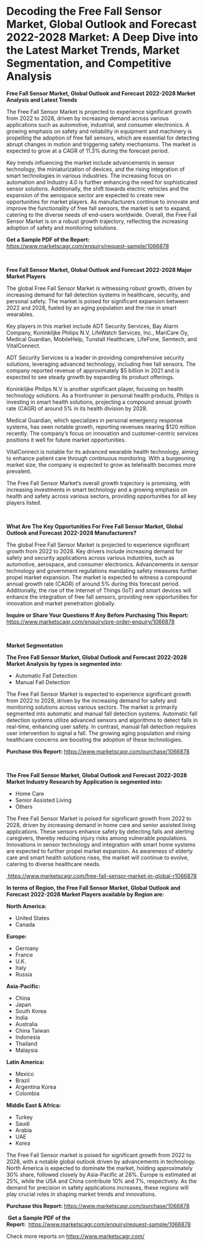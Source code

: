 <p><h1>Decoding the Free Fall Sensor Market, Global Outlook and Forecast 2022-2028 Market: A Deep Dive into the Latest Market Trends, Market Segmentation, and Competitive Analysis</h1></p><p><strong>Free Fall Sensor Market, Global Outlook and Forecast 2022-2028 Market Analysis and Latest Trends</strong></p>
<p><p>The Free Fall Sensor Market is projected to experience significant growth from 2022 to 2028, driven by increasing demand across various applications such as automotive, industrial, and consumer electronics. A growing emphasis on safety and reliability in equipment and machinery is propelling the adoption of free fall sensors, which are essential for detecting abrupt changes in motion and triggering safety mechanisms. The market is expected to grow at a CAGR of 11.3% during the forecast period.</p><p>Key trends influencing the market include advancements in sensor technology, the miniaturization of devices, and the rising integration of smart technologies in various industries. The increasing focus on automation and Industry 4.0 is further enhancing the need for sophisticated sensor solutions. Additionally, the shift towards electric vehicles and the expansion of the aerospace sector are expected to create new opportunities for market players. As manufacturers continue to innovate and improve the functionality of free fall sensors, the market is set to expand, catering to the diverse needs of end-users worldwide. Overall, the Free Fall Sensor Market is on a robust growth trajectory, reflecting the increasing adoption of safety and monitoring solutions.</p></p>
<p><strong>Get a Sample PDF of the Report:&nbsp;</strong> <a href="https://www.marketscagr.com/enquiry/request-sample/1066878?utm_campaign=3575&utm_medium=2&utm_source=Github&utm_content=ia&utm_term=21032025&utm_id=free-fall-sensor-market-global-outlook-and-forecast-2022-2028">https://www.marketscagr.com/enquiry/request-sample/1066878</a></p>
<p>&nbsp;</p>
<p><strong>Free Fall Sensor Market, Global Outlook and Forecast 2022-2028 Major Market Players</strong></p>
<p><p>The global Free Fall Sensor Market is witnessing robust growth, driven by increasing demand for fall detection systems in healthcare, security, and personal safety. The market is poised for significant expansion between 2022 and 2028, fueled by an aging population and the rise in smart wearables.</p><p>Key players in this market include ADT Security Services, Bay Alarm Company, Koninklijke Philips N.V, LifeWatch Services, Inc., MariCare Oy, Medical Guardian, MobileHelp, Tunstall Healthcare, LifeFone, Semtech, and VitalConnect. </p><p>ADT Security Services is a leader in providing comprehensive security solutions, leveraging advanced technology, including free fall sensors. The company reported revenue of approximately $5 billion in 2021 and is expected to see steady growth by expanding its product offerings.</p><p>Koninklijke Philips N.V is another significant player, focusing on health technology solutions. As a frontrunner in personal health products, Philips is investing in smart health solutions, projecting a compound annual growth rate (CAGR) of around 5% in its health division by 2028.</p><p>Medical Guardian, which specializes in personal emergency response systems, has seen notable growth, reporting revenues nearing $120 million recently. The company’s focus on innovation and customer-centric services positions it well for future market opportunities.</p><p>VitalConnect is notable for its advanced wearable health technology, aiming to enhance patient care through continuous monitoring. With a burgeoning market size, the company is expected to grow as telehealth becomes more prevalent.</p><p>The Free Fall Sensor Market’s overall growth trajectory is promising, with increasing investments in smart technology and a growing emphasis on health and safety across various sectors, providing opportunities for all key players listed.</p></p>
<p>&nbsp;</p>
<p><strong>What Are The Key Opportunities For Free Fall Sensor Market, Global Outlook and Forecast 2022-2028 Manufacturers?</strong></p>
<p><p>The global Free Fall Sensor Market is projected to experience significant growth from 2022 to 2028. Key drivers include increasing demand for safety and security applications across various industries, such as automotive, aerospace, and consumer electronics. Advancements in sensor technology and government regulations mandating safety measures further propel market expansion. The market is expected to witness a compound annual growth rate (CAGR) of around 5% during this forecast period. Additionally, the rise of the Internet of Things (IoT) and smart devices will enhance the integration of free fall sensors, providing new opportunities for innovation and market penetration globally.</p></p>
<p><strong>Inquire or Share Your Questions If Any Before Purchasing This Report:</strong> <a href="https://www.marketscagr.com/enquiry/pre-order-enquiry/1066878?utm_campaign=3575&utm_medium=2&utm_source=Github&utm_content=ia&utm_term=21032025&utm_id=free-fall-sensor-market-global-outlook-and-forecast-2022-2028">https://www.marketscagr.com/enquiry/pre-order-enquiry/1066878</a></p>
<p>&nbsp;</p>
<p><strong>Market Segmentation</strong></p>
<p><strong>The Free Fall Sensor Market, Global Outlook and Forecast 2022-2028 Market Analysis by types is segmented into:</strong></p>
<p><ul><li>Automatic Fall Detection</li><li>Manual Fall Detection</li></ul></p>
<p><p>The Free Fall Sensor Market is expected to experience significant growth from 2022 to 2028, driven by the increasing demand for safety and monitoring solutions across various sectors. The market is primarily segmented into automatic and manual fall detection systems. Automatic fall detection systems utilize advanced sensors and algorithms to detect falls in real-time, enhancing user safety. In contrast, manual fall detection requires user intervention to signal a fall. The growing aging population and rising healthcare concerns are boosting the adoption of these technologies.</p></p>
<p><strong>Purchase this Report:&nbsp;</strong><a href="https://www.marketscagr.com/purchase/1066878?utm_campaign=3575&utm_medium=2&utm_source=Github&utm_content=ia&utm_term=21032025&utm_id=free-fall-sensor-market-global-outlook-and-forecast-2022-2028">https://www.marketscagr.com/purchase/1066878</a></p>
<p>&nbsp;</p>
<p><strong>The Free Fall Sensor Market, Global Outlook and Forecast 2022-2028 Market Industry Research by Application is segmented into:</strong></p>
<p><ul><li>Home Care</li><li>Senior Assisted Living</li><li>Others</li></ul></p>
<p><p>The Free Fall Sensor Market is poised for significant growth from 2022 to 2028, driven by increasing demand in home care and senior assisted living applications. These sensors enhance safety by detecting falls and alerting caregivers, thereby reducing injury risks among vulnerable populations. Innovations in sensor technology and integration with smart home systems are expected to further propel market expansion. As awareness of elderly care and smart health solutions rises, the market will continue to evolve, catering to diverse healthcare needs.</p></p>
<p><a href="https://www.marketscagr.com/free-fall-sensor-market-in-global-r1066878?utm_campaign=3575&utm_medium=2&utm_source=Github&utm_content=ia&utm_term=21032025&utm_id=free-fall-sensor-market-global-outlook-and-forecast-2022-2028">&nbsp;https://www.marketscagr.com/free-fall-sensor-market-in-global-r1066878</a></p>
<p><strong>In terms of Region, the Free Fall Sensor Market, Global Outlook and Forecast 2022-2028 Market Players available by Region are:</strong></p>
<p>
    <p> <strong> North America: </strong>
        <ul>
            <li>United States</li>
            <li>Canada</li>
        </ul>
        </p> 
    <p> <strong> Europe: </strong>
        <ul>
            <li>Germany</li>
            <li>France</li>
            <li>U.K.</li>
            <li>Italy</li>
            <li>Russia</li>
        </ul>
        </p> 
    <p> <strong> Asia-Pacific: </strong>
        <ul>
            <li>China</li>
            <li>Japan</li>
            <li>South Korea</li>
            <li>India</li>
            <li>Australia</li>
            <li>China Taiwan</li>
            <li>Indonesia</li>
            <li>Thailand</li>
            <li>Malaysia</li>
        </ul>
        </p> 
    <p> <strong> Latin America: </strong>
        <ul>
            <li>Mexico</li>
            <li>Brazil</li>
            <li>Argentina Korea</li>
            <li>Colombia</li>
        </ul>
        </p> 
    <p> <strong> Middle East & Africa: </strong>
        <ul>
            <li>Turkey</li>
            <li>Saudi</li>
            <li>Arabia</li>
            <li>UAE</li>
            <li>Korea</li>
        </ul>
    </p>
    </p>
<p><p>The Free Fall Sensor market is poised for significant growth from 2022 to 2028, with a notable global outlook driven by advancements in technology. North America is expected to dominate the market, holding approximately 30% share, followed closely by Asia-Pacific at 28%. Europe is estimated at 25%, while the USA and China contribute 10% and 7%, respectively. As the demand for precision in safety applications increases, these regions will play crucial roles in shaping market trends and innovations.</p></p>
<p><strong>Purchase this Report: </strong><a href="https://www.marketscagr.com/purchase/1066878?utm_campaign=3575&utm_medium=2&utm_source=Github&utm_content=ia&utm_term=21032025&utm_id=free-fall-sensor-market-global-outlook-and-forecast-2022-2028">https://www.marketscagr.com/purchase/1066878</a></p>
<p>&nbsp;<strong>Get a Sample PDF of the Report:&nbsp;&nbsp;</strong><a href="https://www.marketscagr.com/enquiry/request-sample/1066878?utm_campaign=3575&utm_medium=2&utm_source=Github&utm_content=ia&utm_term=21032025&utm_id=free-fall-sensor-market-global-outlook-and-forecast-2022-2028">https://www.marketscagr.com/enquiry/request-sample/1066878</a></p>
<p><strong></strong></p>
<p>Check more reports on <a href="https://www.marketscagr.com/?utm_campaign=3575&utm_medium=2&utm_source=Github&utm_content=ia&utm_term=21032025&utm_id=free-fall-sensor-market-global-outlook-and-forecast-2022-2028">https://www.marketscagr.com/</a></p>
